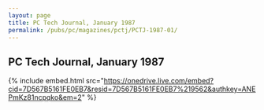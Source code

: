 ```yaml
---
layout: page
title: PC Tech Journal, January 1987
permalink: /pubs/pc/magazines/pctj/PCTJ-1987-01/
---
```


PC Tech Journal, January 1987
-----------------------------

{% include embed.html src="https://onedrive.live.com/embed?cid=7D567B5161FE0EB7&resid=7D567B5161FE0EB7%219562&authkey=ANEPmKz81ncpqko&em=2" %}
